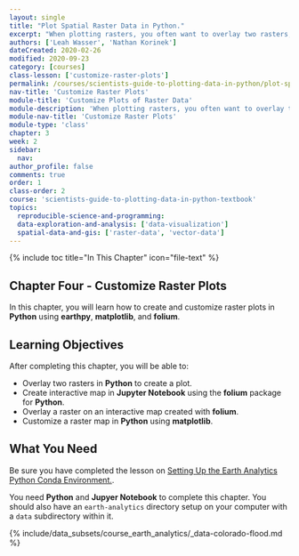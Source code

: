 ```yaml
---
layout: single
title: "Plot Spatial Raster Data in Python."
excerpt: "When plotting rasters, you often want to overlay two rasters, add a legend, or make the raster interactive. Learn how to make a map of raster data that has these attributes using Python."
authors: ['Leah Wasser', 'Nathan Korinek']
dateCreated: 2020-02-26
modified: 2020-09-23
category: [courses]
class-lesson: ['customize-raster-plots']
permalink: /courses/scientists-guide-to-plotting-data-in-python/plot-spatial-data/customize-raster-plots/
nav-title: 'Customize Raster Plots'
module-title: 'Customize Plots of Raster Data'
module-description: 'When plotting rasters, you often want to overlay two rasters, add a legend, or make the raster interactive. Learn how overlay rasters to create visualizations and how to make interactive plots.'
module-nav-title: 'Customize Raster Plots'
module-type: 'class'
chapter: 3
week: 2
sidebar:
  nav:
author_profile: false
comments: true
order: 1
class-order: 2
course: 'scientists-guide-to-plotting-data-in-python-textbook'
topics:
  reproducible-science-and-programming:
  data-exploration-and-analysis: ['data-visualization']
  spatial-data-and-gis: ['raster-data', 'vector-data']
---
```

{% include toc title="In This Chapter" icon="file-text" %}

<div class='notice--success' markdown="1">

## <i class="fa fa-ship" aria-hidden="true"></i> Chapter Four - Customize Raster Plots

In this chapter, you will learn how to create and customize raster plots in **Python** using **earthpy**, **matplotlib**, and **folium**. 


## <i class="fa fa-graduation-cap" aria-hidden="true"></i> Learning Objectives

After completing this chapter, you will be able to:

* Overlay two rasters in **Python** to create a plot.
* Create interactive map in **Jupyter Notebook** using the **folium** package for **Python**.
* Overlay a raster on an interactive map created with **folium**.
* Customize a raster map in **Python** using **matplotlib**.


## <i class="fa fa-check-square-o fa-2" aria-hidden="true"></i> What You Need

Be sure you have completed the lesson on <a href="{{ site.url }}/workshops/setup-earth-analytics-python/">Setting Up the Earth Analytics Python Conda Environment.</a>.

You need **Python** and **Jupyer Notebook** to complete this chapter. You should also have an `earth-analytics` directory setup on your computer with a `data` subdirectory within it. 

{% include/data_subsets/course_earth_analytics/_data-colorado-flood.md %}

</div>
